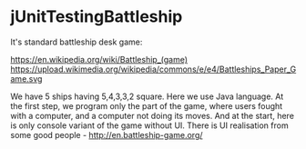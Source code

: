 # jUnitTestingBattleship
It's standard battleship desk game:

  https://en.wikipedia.org/wiki/Battleship_(game)
  https://upload.wikimedia.org/wikipedia/commons/e/e4/Battleships_Paper_Game.svg
  
We have 5 ships having 5,4,3,3,2 square.
Here we use Java language. 
At the first step, we program only the part of the game, where users fought with a computer, and a computer not doing its moves.
And at the start, here is only console variant of the game without UI. 
There is UI realisation from some good people - http://en.battleship-game.org/ 
